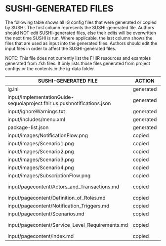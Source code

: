 # SUSHI-GENERATED FILES #

The following table shows all IG config files that were generated or copied by SUSHI.  The first column
represents the SUSHI-generated file. Authors should NOT edit SUSHI-generated files, else their edits will
be overwritten the next time SUSHI is run. Where applicable, the last column shows the files that are used
as input into the generated files. Authors should edit the input files in order to affect the SUSHI-generated
files.

NOTE: This file does not currently list the FHIR resources and examples generated from .fsh files. It only
lists those files generated from project configs or the contents in the ig-data folder.

| SUSHI-GENERATED FILE                                                    | ACTION    | INPUT FILE(S)                                                 |
| ----------------------------------------------------------------------- | --------- | ------------------------------------------------------------- |
| ig.ini                                                                  | generated | fsh/config.yaml                                               |
| input/ImplementationGuide-sequoiaproject.fhir.us.pushnotifications.json | generated | fsh/config.yaml, {all input resources and pages}              |
| input/ignoreWarnings.txt                                                | generated |                                                               |
| input/includes/menu.xml                                                 | generated | fsh/config.yaml                                               |
| package-list.json                                                       | generated | fsh/config.yaml                                               |
| input/images/NotificationFlow.png                                       | copied    | fsh/ig-data/input/images/NotificationFlow.png                 |
| input/images/Scenario1.png                                              | copied    | fsh/ig-data/input/images/Scenario1.png                        |
| input/images/Scenario2.png                                              | copied    | fsh/ig-data/input/images/Scenario2.png                        |
| input/images/Scenario3.png                                              | copied    | fsh/ig-data/input/images/Scenario3.png                        |
| input/images/Scenario4.png                                              | copied    | fsh/ig-data/input/images/Scenario4.png                        |
| input/images/SubscriptionFlow.png                                       | copied    | fsh/ig-data/input/images/SubscriptionFlow.png                 |
| input/pagecontent/Actors_and_Transactions.md                            | copied    | fsh/ig-data/input/pagecontent/5_Actors_and_Transactions.md    |
| input/pagecontent/Definition_of_Roles.md                                | copied    | fsh/ig-data/input/pagecontent/4_Definition_of_Roles.md        |
| input/pagecontent/Notification_Triggers.md                              | copied    | fsh/ig-data/input/pagecontent/6_Notification_Triggers.md      |
| input/pagecontent/Scenarios.md                                          | copied    | fsh/ig-data/input/pagecontent/2_Scenarios.md                  |
| input/pagecontent/Service_Level_Requirements.md                         | copied    | fsh/ig-data/input/pagecontent/3_Service_Level_Requirements.md |
| input/pagecontent/index.md                                              | copied    | fsh/ig-data/input/pagecontent/index.md                        |